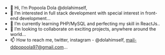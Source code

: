 - 👋 Hi, I’m Popoola Dola @dolahimself,
- 👀 I’m interested in full stack development with special interest in front-end development...
- 🌱 I’m currently learning PHP/MySQL and perfecting my skill in ReactJs..
- 💞️ I’m looking to collaborate on exciting projects, anywhere around the world...
- 📫 How to reach me, twitter, instagram - @dolahimself, mail-ddpopoola97@gmail.com...

<!---
dolahimself/dolahimself is a ✨ special ✨ repository because its `README.md` (this file) appears on your GitHub profile.
You can click the Preview link to take a look at your changes.
--->

